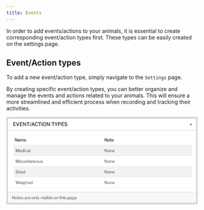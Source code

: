 ```yaml
---
title: Events
---
```


In order to add events/actions to your animals, it is essential to create corresponding event/action types first. These types can be easily created on the settings page.

## Event/Action types

To add a new event/action type, simply navigate to the `Settings` page.

By creating specific event/action types, you can better organize and manage the events and actions related to your animals. This will ensure a more streamlined and efficient process when recording and tracking their activities.

![Screenshot](img/event_settings.png)
